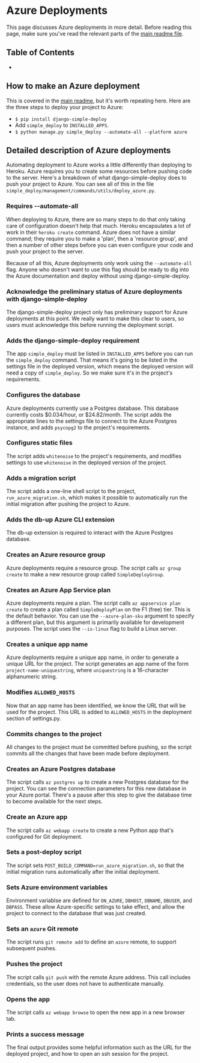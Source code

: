 Azure Deployments
===

This page discusses Azure deployments in more detail. Before reading this page, make sure you've read the relevant parts of the [main readme file](../README.md).

Table of Contents
---

- []()

How to make an Azure deployment
---

This is covered in the [main readme](../README.md), but it's worth repeating here. Here are the three steps to deploy your project to Azure:

- `$ pip install django-simple-deploy`
- Add `simple_deploy` to `INSTALLED_APPS`.
- `$ python manage.py simple_deploy --automate-all --platform azure`

Detailed description of Azure deployments
---

Automating deployment to Azure works a little differently than deploying to Heroku. Azure requires you to create some resources before pushing code to the server. Here's a breakdown of what django-simple-deploy does to push your project to Azure. You can see all of this in the file `simple_deploy/management/commands/utils/deploy_azure.py`.

### Requires --automate-all

When deploying to Azure, there are so many steps to do that only taking care of configuration doesn't help that much. Heroku encapsulates a lot of work in their `heroku create` command. Azure does not have a similar command; they require you to make a 'plan', then a 'resource group', and then a number of other steps before you can even configure your code and push your project to the server.

Because of all this, Azure deployments only work using the `--automate-all` flag. Anyone who doesn't want to use this flag should be ready to dig into the Azure documentation and deploy without using django-simple-deploy.

### Acknowledge the preliminary status of Azure deployments with django-simple-deploy

The django-simple-deploy project only has preliminary support for Azure deployments at this point. We really want to make this clear to users, so users must acknowledge this before running the deployment script.

### Adds the django-simple-deploy requirement

The app `simple_deploy` must be listed in `INSTALLED_APPS` before you can run the `simple_deploy` command. That means it's going to be listed in the settings file in the deployed version, which means the deployed version will need a copy of `simple_deploy`. So we make sure it's in the project's requirements.

### Configures the database

Azure deployments currently use a Postgres database. This database currently costs $0.034/hour, or $24.82/month. The script adds the appropriate lines to the settings file to connect to the Azure Postgres instance, and adds `psycopg2` to the project's requirements.

### Configures static files

The script adds `whitenoise` to the project's requirements, and modifies settings to use `whitenoise` in the deployed version of the project.

### Adds a migration script

The script adds a one-line shell script to the project, `run_azure_migration.sh`, which makes it possible to automatically run the initial migration after pushing the project to Azure.

### Adds the db-up Azure CLI extension

The db-up extension is required to interact with the Azure Postgres database.

### Creates an Azure resource group

Azure deployments require a resource group. The script calls `az group create` to make a new resource group called `SimpleDeployGroup`.

### Creates an Azure App Service plan

Azure deployments require a plan. The script calls `az appservice plan create` to create a plan called `SimpleDeployPlan` on the F1 (free) tier. This is the default behavior. You can use the `--azure-plan-sku` argument to specify a different plan, but this argument is primarily available for development purposes. The script uses the `--is-linux` flag to build a Linux server.

### Creates a unique app name

Azure deployments require a unique app name, in order to generate a unique URL for the project. The script generates an app name of the form `project-name-uniquestring`, where `uniquestring` is a 16-character alphanumeric string.

### Modifies `ALLOWED_HOSTS`

Now that an app name has been identified, we know the URL that will be used for the project. This URL is added to `ALLOWED_HOSTS` in the deployment section of settings.py.

### Commits changes to the project

All changes to the project must be committed before pushing, so the script commits all the changes that have been made before deployment.

### Creates an Azure Postgres database

The script calls `az postgres up` to create a new Postgres database for the project. You can see the connection parameters for this new database in your Azure portal. There's a pause after this step to give the database time to become available for the next steps.

### Create an Azure app

The script calls `az webapp create` to create a new Python app that's configured for Git deployment.

### Sets a post-deploy script

The script sets `POST_BUILD_COMMAND=run_azure_migration.sh`, so that the initial migration runs automatically after the initial deployment.

### Sets Azure environment variables

Environment variablse are defined for `ON_AZURE`, `DBHOST`, `DBNAME`, `DBUSER`, and `DBPASS`. These allow Azure-specific settings to take effect, and allow the project to connect to the database that was just created.

### Sets an `azure` Git remote

The script runs `git remote add` to define an `azure` remote, to support subsequent pushes.

### Pushes the project

The script calls `git push` with the remote Azure address. This call includes credentials, so the user does not have to authenticate manually.

### Opens the app

The script calls `az webapp browse` to open the new app in a new browser tab.

### Prints a success message

The final output provides some helpful information such as the URL for the deployed project, and how to open an ssh session for the project.